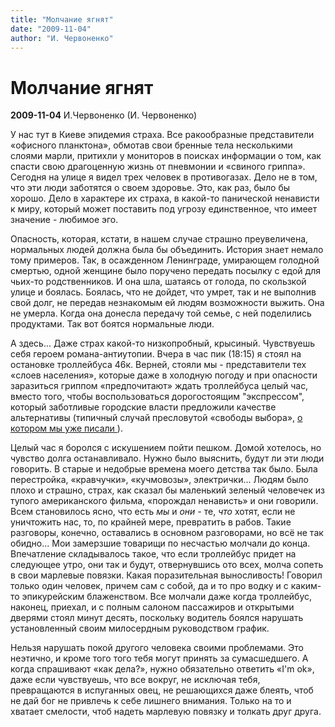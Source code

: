 ```yaml
---
title: "Молчание ягнят"
date: "2009-11-04"
author: "И. Червоненко"
---
```


# Молчание ягнят

**2009-11-04** И.Червоненко (И. Червоненко)

У нас тут в Киеве эпидемия страха. Все ракообразные представители «офисного планктона», обмотав свои бренные тела несколькими слоями марли, притихли у мониторов в поисках информации о том, как спасти свою драгоценную жизнь от пневмонии и «свиного гриппа». Сегодня на улице я видел трех человек в противогазах. Дело не в том, что эти люди заботятся о своем здоровье. Это, как раз, было бы хорошо. Дело в характере их страха, в какой-то панической ненависти к миру, который может поставить под угрозу единственное, что имеет значение - любимое эго.

Опасность, которая, кстати, в нашем случае страшно преувеличена, нормальных людей должна была бы объединить. История знает немало тому примеров. Так, в осажденном Ленинграде, умирающем голодной смертью, одной женщине было поручено передать посылку с едой для чьих-то родственников. И она шла, шатаясь от голода, по скользкой улице и боялась. Боялась, что не дойдет, что умрет, так и не выполнив свой долг, не передав незнакомым ей людям возможности выжить. Она не умерла. Когда она донесла передачу той семье, с ней поделились продуктами. Так вот боятся нормальные люди.

А здесь... Даже страх какой-то низкопробный, крысиный. Чувствуешь себя героем романа-антиутопии. Вчера в час пик (18:15) я стоял на остановке троллейбуса 46к. Верней, стояли мы - представители тех «слоев населения», которые даже в холодную погоду и при опасности заразиться гриппом «предпочитают» ждать троллейбуса целый час, вместо того, чтобы воспользоваться дорогостоящим "экспрессом", который заботливые городские власти предложили качестве альтернативы (типичный случай пресловутой «свободы выбора», [о котором мы уже писали ](/1534.md)).

Целый час я боролся с искушением пойти пешком. Домой хотелось, но чувство долга останавливало. Нужно было выяснить, будут ли эти люди говорить. В старые и недобрые времена моего детства так было. Была перестройка, «кравчучки», «кучмовозы», электрички... Людям было плохо и страшно, страх, как сказал бы маленький зеленый человечек из тупого американского фильма, «порождал ненависть» и они говорили. Всем становилось ясно, что есть *мы* и *они -* те, *что* хотят, если не уничтожить нас, то, по крайней мере, превратить в рабов. Такие разговоры, конечно, оставались в основном разговорами, но всё не так обидно... Мои замерзшие товарищи по несчастью молчали до конца. Впечатление складывалось такое, что если троллейбус придет на следующее утро, они так и будут, отвернувшись ото всех, молча сопеть в свои марлевые повязки. Какая поразительная выносливость! Говорил только один человек, причем сам с собой, да и то про водку и с каким-то эпикурейским блаженством. Все молчали даже когда троллейбус, наконец, приехал, и с полным салоном пассажиров и открытыми дверями стоял минут десять, поскольку водитель боялся нарушать установленный своим милосердным руководством график.

Нельзя нарушать покой другого человека своими проблемами. Это неэтично, и кроме того того тебя могут принять за сумасшедшего. А когда спрашивают «как дела?», нужно обязательно ответить «I'm ok», даже если чувствуешь, что все вокруг, не исключая тебя, превращаются в испуганных овец, не решающихся даже блеять, чтоб не дай бог не привлечь к себе лишнего внимания. Только на то и хватает смелости, чтоб надеть марлевую повязку и толкать друг друга.